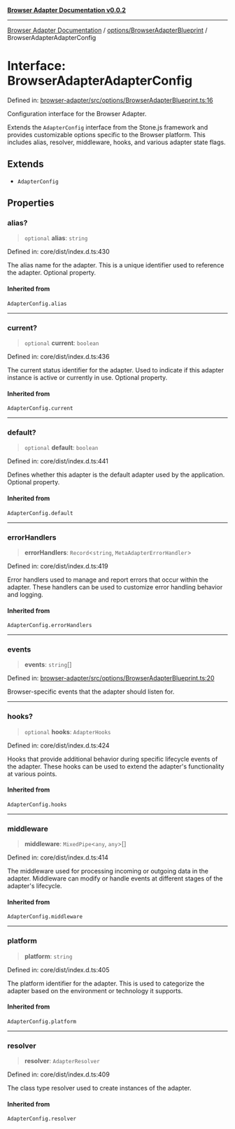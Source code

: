 [**Browser Adapter Documentation v0.0.2**](../../../README.md)

***

[Browser Adapter Documentation](../../../modules.md) / [options/BrowserAdapterBlueprint](../README.md) / BrowserAdapterAdapterConfig

# Interface: BrowserAdapterAdapterConfig

Defined in: [browser-adapter/src/options/BrowserAdapterBlueprint.ts:16](https://github.com/stonemjs/browser-adapter/blob/4c992e1c0dfba4d1029b4789eb682027ed7245ee/src/options/BrowserAdapterBlueprint.ts#L16)

Configuration interface for the Browser Adapter.

Extends the `AdapterConfig` interface from the Stone.js framework and provides
customizable options specific to the Browser platform. This includes
alias, resolver, middleware, hooks, and various adapter state flags.

## Extends

- `AdapterConfig`

## Properties

### alias?

> `optional` **alias**: `string`

Defined in: core/dist/index.d.ts:430

The alias name for the adapter.
This is a unique identifier used to reference the adapter.
Optional property.

#### Inherited from

`AdapterConfig.alias`

***

### current?

> `optional` **current**: `boolean`

Defined in: core/dist/index.d.ts:436

The current status identifier for the adapter.
Used to indicate if this adapter instance is active or currently in use.
Optional property.

#### Inherited from

`AdapterConfig.current`

***

### default?

> `optional` **default**: `boolean`

Defined in: core/dist/index.d.ts:441

Defines whether this adapter is the default adapter used by the application.
Optional property.

#### Inherited from

`AdapterConfig.default`

***

### errorHandlers

> **errorHandlers**: `Record`\<`string`, `MetaAdapterErrorHandler`\>

Defined in: core/dist/index.d.ts:419

Error handlers used to manage and report errors that occur within the adapter.
These handlers can be used to customize error handling behavior and logging.

#### Inherited from

`AdapterConfig.errorHandlers`

***

### events

> **events**: `string`[]

Defined in: [browser-adapter/src/options/BrowserAdapterBlueprint.ts:20](https://github.com/stonemjs/browser-adapter/blob/4c992e1c0dfba4d1029b4789eb682027ed7245ee/src/options/BrowserAdapterBlueprint.ts#L20)

Browser-specific events that the adapter should listen for.

***

### hooks?

> `optional` **hooks**: `AdapterHooks`

Defined in: core/dist/index.d.ts:424

Hooks that provide additional behavior during specific lifecycle events of the adapter.
These hooks can be used to extend the adapter's functionality at various points.

#### Inherited from

`AdapterConfig.hooks`

***

### middleware

> **middleware**: `MixedPipe`\<`any`, `any`\>[]

Defined in: core/dist/index.d.ts:414

The middleware used for processing incoming or outgoing data in the adapter.
Middleware can modify or handle events at different stages of the adapter's lifecycle.

#### Inherited from

`AdapterConfig.middleware`

***

### platform

> **platform**: `string`

Defined in: core/dist/index.d.ts:405

The platform identifier for the adapter.
This is used to categorize the adapter based on the environment or technology it supports.

#### Inherited from

`AdapterConfig.platform`

***

### resolver

> **resolver**: `AdapterResolver`

Defined in: core/dist/index.d.ts:409

The class type resolver used to create instances of the adapter.

#### Inherited from

`AdapterConfig.resolver`
